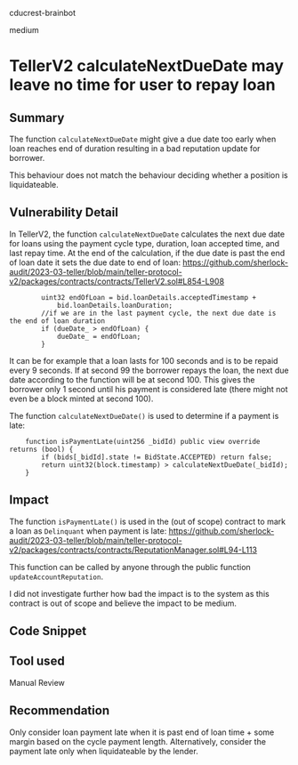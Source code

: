 cducrest-brainbot

medium

# TellerV2 calculateNextDueDate may leave no time for user to repay loan

## Summary

The function `calculateNextDueDate` might give a due date too early when loan reaches end of duration resulting in a bad reputation update for borrower.

This behaviour does not match the behaviour deciding whether a position is liquidateable.

## Vulnerability Detail

In TellerV2, the function `calculateNextDueDate` calculates the next due date for loans using the payment cycle type, duration, loan accepted time, and last repay time. At the end of the calculation, if the due date is past the end of loan date it sets the due date to end of loan:
https://github.com/sherlock-audit/2023-03-teller/blob/main/teller-protocol-v2/packages/contracts/contracts/TellerV2.sol#L854-L908

```solidity
        uint32 endOfLoan = bid.loanDetails.acceptedTimestamp +
            bid.loanDetails.loanDuration;
        //if we are in the last payment cycle, the next due date is the end of loan duration
        if (dueDate_ > endOfLoan) {
            dueDate_ = endOfLoan;
        }
```

It can be for example that a loan lasts for 100 seconds and is to be repaid every 9 seconds. If at second 99 the borrower repays the loan, the next due date according to the function will be at second 100. This gives the borrower only 1 second until his payment is considered late (there might not even be a block minted at second 100).

The function `calculateNextDueDate()` is used to determine if a payment is late:

```solidity
    function isPaymentLate(uint256 _bidId) public view override returns (bool) {
        if (bids[_bidId].state != BidState.ACCEPTED) return false;
        return uint32(block.timestamp) > calculateNextDueDate(_bidId);
    }
```

## Impact

The function `isPaymentLate()` is used in the (out of scope) contract to mark a loan as `Delinquant` when payment is late:
https://github.com/sherlock-audit/2023-03-teller/blob/main/teller-protocol-v2/packages/contracts/contracts/ReputationManager.sol#L94-L113

This function can be called by anyone through the public function `updateAccountReputation`.

I did not investigate further how bad the impact is to the system as this contract is out of scope and believe the impact to be medium.

## Code Snippet

## Tool used

Manual Review

## Recommendation

Only consider loan payment late when it is past end of loan time + some margin based on the cycle payment length. Alternatively, consider the payment late only when liquidateable by the lender.